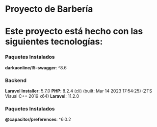 # Proyecto de Barbería
# Este proyecto está hecho con las siguientes tecnologías:

### Paquetes Instalados
   **darkaonline/l5-swagger**: ^8.6

### Backend
   **Laravel Installer**: 5.7.0
   **PHP**: 8.2.4 (cli) (built: Mar 14 2023 17:54:25) (ZTS Visual C++ 2019 x64)
   **Laravel**: 11.2.0

### Paquetes Instalados
   **@capacitor/preferences**: ^6.0.2
